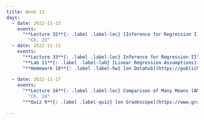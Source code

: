 ```yaml
---
title: Week 13
days:
  - date: 2022-11-13
    events:
      "**Lecture 32**{: .label .label-lec} [Inference for Regression I](https://ph142-ucb.github.io/fa23/src/lec/Lec32_Inference-for-regression.pdf)":
        "Ch. 23"
  - date: 2022-11-15
    events:
      "**Lecture 33**{: .label .label-lec} Inference for Regression II": 
      "**Lab 11**{: .label .label-lab} [Linear Regression Assumptions](https://publichealth.datahub.berkeley.edu/hub/user-redirect/git-pull?repo=https%3A%2F%2Fgithub.com%2Fph142-ucb%2Fph142-fa23&urlpath=rstudio%2F&branch=main) (Due Nov 17th)":
      "**Homework 10**{: .label .label-hw} [on Datahub](https://publichealth.datahub.berkeley.edu/hub/user-redirect/git-pull?repo=https%3A%2F%2Fgithub.com%2Fph142-ucb%2Fph142-fa23&urlpath=rstudio%2F&branch=main)":
      
  - date: 2022-11-17
    events:
      "**Lecture 34**{: .label .label-lec} Comparison of Many Means (ANOVA)":
        "Ch. 24"
      "**Quiz 9**{: .label .label-quiz} [on Gradescope](https://www.gradescope.com/courses/575069) (Open 24hr, Due Nov. 17th, 11:59 PM PST)":
      
---
```

